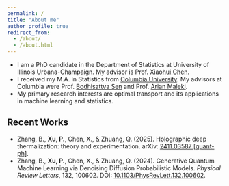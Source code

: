 ```yaml
---
permalink: /
title: "About me"
author_profile: true
redirect_from: 
  - /about/
  - /about.html
---
```


* I am a PhD candidate in the Department of Statistics at University of Illinois Urbana-Champaign. My advisor is Prof. [Xiaohui Chen](https://the-xiaohuichen.github.io/).
* I received my M.A. in Statistics from [Columbia University](http://stat.columbia.edu/). My advisors at Columbia were Prof. [Bodhisattva Sen](http://www.stat.columbia.edu/~bodhi/Bodhi/Welcome.html) and Prof. [Arian Maleki](https://sites.google.com/site/malekiarian/).
* My primary research interests are optimal transport and its applications in machine learning and statistics.

## Recent Works
* Zhang, B., **Xu, P.**, Chen, X., & Zhuang, Q. (2025). Holographic deep thermalization: theory and experimentation. arXiv: [2411.03587 [quant-ph]](https://arxiv.org/abs/2411.03587).
* Zhang, B., **Xu, P.**, Chen, X., & Zhuang, Q. (2024). Generative Quantum Machine Learning via Denoising Diffusion Probabilistic Models. *Physical Review Letters*, 132, 100602. DOI: [10.1103/PhysRevLett.132.100602](https://doi.org/10.1103/PhysRevLett.132.100602).